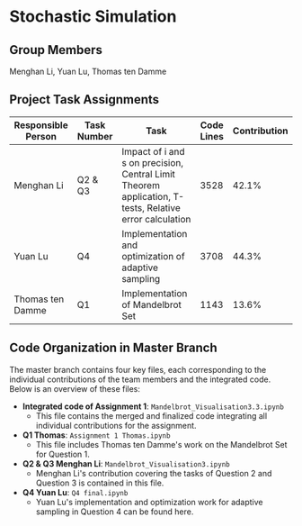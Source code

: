 # Stochastic Simulation

## Group Members
Menghan Li, Yuan Lu, Thomas ten Damme

## Project Task Assignments

| Responsible Person | Task Number | Task | Code Lines | Contribution |
|--------------------|-------------|------|------------|--------------|
| Menghan Li         | Q2 & Q3     | Impact of i and s on precision, Central Limit Theorem application, T-tests, Relative error calculation | 3528 | 42.1% |
| Yuan Lu            | Q4          | Implementation and optimization of adaptive sampling | 3708 | 44.3% |
| Thomas ten Damme   | Q1          | Implementation of Mandelbrot Set | 1143  | 13.6% |

## Code Organization in Master Branch

The master branch contains four key files, each corresponding to the individual contributions of the team members and the integrated code. Below is an overview of these files:

- **Integrated code of Assignment 1**: `Mandelbrot_Visualisation3.3.ipynb`
  - This file contains the merged and finalized code integrating all individual contributions for the assignment.
- **Q1 Thomas**: `Assignment 1 Thomas.ipynb`
  - This file includes Thomas ten Damme's work on the Mandelbrot Set for Question 1.
- **Q2 & Q3 Menghan Li**: `Mandelbrot_Visualisation3.ipynb`
  - Menghan Li's contribution covering the tasks of Question 2 and Question 3 is contained in this file.
- **Q4 Yuan Lu**: `Q4 final.ipynb`
  - Yuan Lu's implementation and optimization work for adaptive sampling in Question 4 can be found here.
